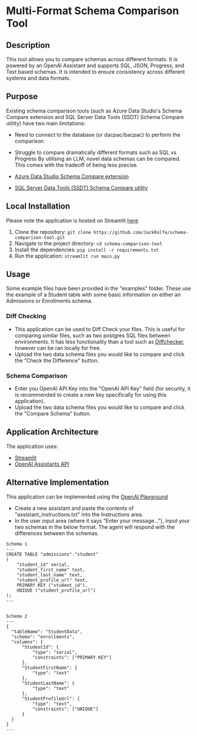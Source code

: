 # Multi-Format Schema Comparison Tool

## Description

This tool allows you to compare schemas across different formats. It is powered by an OpenAI Assistant and supports SQL, JSON, Progress, and Text based schemas. It is intended to ensure consistency across different systems and data formats.

## Purpose
Existing schema comparison tools (such as Azure Data Studio's Schema Compare extension and SQL Server Data Tools (SSDT) Schema Compare utility) have two main limitations:
- Need to connect to the database (or dacpac/bacpac) to perform the comparison
- Struggle to compare dramatically different formats such as SQL vs Progress
By utilising an LLM, novel data schemas can be compared. This comes with the tradeoff of being less precise.

- [Azure Data Studio Schema Compare extension](https://learn.microsoft.com/en-us/azure-data-studio/extensions/schema-compare-extension)
- [SQL Server Data Tools (SSDT) Schema Compare utility](https://learn.microsoft.com/en-us/sql/ssdt/how-to-use-schema-compare-to-compare-different-database-definitions?view=sql-server-ver16)


## Local Installation
Please note the application is hosted on Streamlit [here](https://schema-comparison-tool.streamlit.app/)
1. Clone the repository: `git clone https://github.com/JackRolfe/schema-comparison-tool.git`
2. Navigate to the project directory: `cd schema-comparison-tool`
3. Install the dependencies: `pip install -r requirements.txt`
4. Run the application: `streamlit run main.py`

## Usage
Some example files have been provided in the "examples" folder. These use the example of a Student table with some basic information on either an Admissions or Enrollments schema.

### Diff Checking
- This application can be used to Diff Check your files. This is useful for comparing similar files, such as two postgres SQL files between environments. It has less functionality than a tool such as [Diffchecker](https://www.diffchecker.com/), however can be ran locally for free.
- Upload the two data schema files you would like to compare and click the "Check the Difference" button.

### Schema Comparison
- Enter you OpenAI API Key into the "OpenAI API Key" field (for security, it is recommended to create a new key specifically for using this application).
- Upload the two data schema files you would like to compare and click the "Compare Schema" button.

## Application Architecture
The application uses:
- [Streamlit](https://streamlit.io/)
- [OpenAI Assistants API](https://platform.openai.com/docs/assistants/overview)

## Alternative Implementation
This application can be implemented using the [OpenAI Playground](https://platform.openai.com/playground)
- Create a new assistant and paste the contents of "assistant_instructions.txt" into the Instructions area.
- In the user input area (where it says "Enter your message..."), input your two schemas in the below format. The agent will respond with the differences between the schemas.
```
Schema 1
---
CREATE TABLE "admissions"."student"
(
    "student_id" serial,
    "student_first_name" text,
    "student_last_name" text,
    "student_profile_url" text,
    PRIMARY KEY ("student_id"),
    UNIQUE ("student_profile_url")
);
---  


Schema 2
---
{
  "tableName": "StudentData",
  "schema": "enrollments",
  "columns": {
      "StudentId": {
          "type": "serial",
          "constraints": ["PRIMARY KEY"]
      },
      "StudentFirstName": {
          "type": "text"
      },
      "StudentLastName": {
          "type": "text"
      },
      "StudentProfileUrl": {
          "type": "text",
          "constraints": ["UNIQUE"]
      }
  }
}
---
```